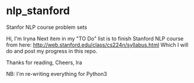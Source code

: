 # nlp_stanford
Stanfor NLP course problem sets

Hi, I'm Iryna
Next item in my "TO Do" list is to finish Stanford NLP course from here: http://web.stanford.edu/class/cs224n/syllabus.html
Which I will do and post my progress in this repo.

Thanks for reading,
Cheers,
Ira

NB: I'm re-writing everything for Python3
